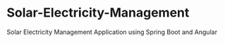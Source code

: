 # Solar-Electricity-Management
Solar Electricity Management Application using Spring Boot and Angular
